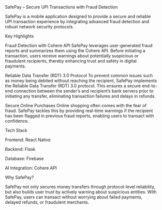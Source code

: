 SafePay – Secure UPI Transactions with Fraud Detection

SafePay is a mobile application designed to provide a secure and reliable UPI transaction experience by integrating advanced fraud detection and robust network security protocols.

Key Highlights

Fraud Detection with Cohere API
SafePay leverages user-generated fraud reports and summarizes them using the Cohere API. Before initiating a transaction, users receive warnings about potentially suspicious or fraudulent recipients, thereby enhancing trust and safety in digital payments.

Reliable Data Transfer (RDT) 3.0 Protocol
To prevent common issues such as money being debited without reaching the recipient, SafePay implements the Reliable Data Transfer (RDT) 3.0 protocol. This ensures a secure end-to-end connection between the sender’s and recipient’s bank servers prior to initiating any transfer, eliminating transaction failures and delays in refunds.

Secure Online Purchases
Online shopping often comes with the fear of fraud. SafePay tackles this by providing real-time warnings if the recipient has been flagged in previous fraud reports, enabling users to transact with confidence.

Tech Stack

Frontend: React Native

Backend: Flask

Database: Firebase

AI Integration: Cohere API

Why SafePay?

SafePay not only secures money transfers through protocol-level reliability, but also builds user trust by actively warning about suspicious entities. With SafePay, users can transact without worrying about failed payments, delayed refunds, or fraudulent merchants.
